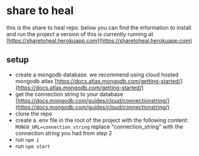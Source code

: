# share to heal

this is the share to heal repo.
below you can find the information to install and run the project
a version of this is currently running at [https://sharetoheal.herokuapp.com](https://sharetoheal.herokuapp.com)

## setup
- create a mongodb database. we recommend using cloud hosted mongodb atlas [https://docs.atlas.mongodb.com/getting-started/](https://docs.atlas.mongodb.com/getting-started/)
- get the connection string to your database [https://docs.mongodb.com/guides/cloud/connectionstring/](https://docs.mongodb.com/guides/cloud/connectionstring/)
- clone the repo
- create a .env file in the root of the project with the following content:
    ``` MONGO_URL=connection_string ``` replace "connection_string" with the connection string you had from step 2
- run ``` npm i ```
- run ``` npm start ```

